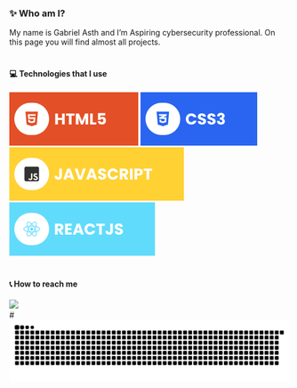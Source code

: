 ### ✨ Who am I?
My name is Gabriel Asth and I’m Aspiring cybersecurity professional. On this page you will find almost all projects.

#

#### 💻 Technologies that I use
![HTML5](./assets/html.svg) ![CSS3](./assets/css.svg) ![JavaScript](./assets/javascript.svg) ![React](./assets/react.svg)

#

#### 📞 How to reach me

<div style="display: inline_block">
	<a href="https://www.linkedin.com/in/gabriel-bussinger/" target="_blank"><img src="https://img.shields.io/badge/-LinkedIn-%230077B5?style=for-the-badge&logo=linkedin&logoColor=white"></a> 
</div>
#
<br clear="both">

<img src="https://raw.githubusercontent.com/GabrielAsth/GabrielAsth/output/snake.svg" alt="Snake animation" />

###
